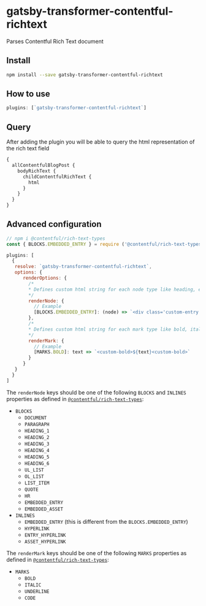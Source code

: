 # gatsby-transformer-contentful-richtext

Parses Contentful Rich Text document

## Install

```sh
npm install --save gatsby-transformer-contentful-richtext
```

## How to use

```js
plugins: [`gatsby-transformer-contentful-richtext`]
```

## Query

After adding the plugin you will be able to query the html representation of the rich text field

```graphql
{
  allContentfulBlogPost {
    bodyRichText {
      childContentfulRichText {
        html
      }
    }
  }
}
```

## Advanced configuration

```js
// npm i @contentful/rich-text-types
const { BLOCKS.EMBEDDED_ENTRY } = require ('@contentful/rich-text-types')

plugins: [
  {
   resolve: `gatsby-transformer-contentful-richtext`,
   options: {
      renderOptions: {
        /*
        * Defines custom html string for each node type like heading, embedded entries etc..
        */
        renderNode: {
          // Example
          [BLOCKS.EMBEDDED_ENTRY]: (node) => `<div class='custom-entry'>${customComponentRenderer(node)}</div>`
        },
        /*
        * Defines custom html string for each mark type like bold, italic etc..
        */
        renderMark: {
          // Example
          [MARKS.BOLD]: text => `<custom-bold>${text}<custom-bold>`
        }
      }
   }
  }
]
```

The `renderNode` keys should be one of the following `BLOCKS` and `INLINES` properties as defined in [`@contentful/rich-text-types`](https://www.npmjs.com/package/@contentful/rich-text-types):

- `BLOCKS`
  - `DOCUMENT`
  - `PARAGRAPH`
  - `HEADING_1`
  - `HEADING_2`
  - `HEADING_3`
  - `HEADING_4`
  - `HEADING_5`
  - `HEADING_6`
  - `UL_LIST`
  - `OL_LIST`
  - `LIST_ITEM`
  - `QUOTE`
  - `HR`
  - `EMBEDDED_ENTRY`
  - `EMBEDDED_ASSET`
- `INLINES`
  - `EMBEDDED_ENTRY` (this is different from the `BLOCKS.EMBEDDED_ENTRY`)
  - `HYPERLINK`
  - `ENTRY_HYPERLINK`
  - `ASSET_HYPERLINK`

The `renderMark` keys should be one of the following `MARKS` properties as defined in [`@contentful/rich-text-types`](https://www.npmjs.com/package/@contentful/rich-text-types):

- `MARKS`
  - `BOLD`
  - `ITALIC`
  - `UNDERLINE`
  - `CODE`
